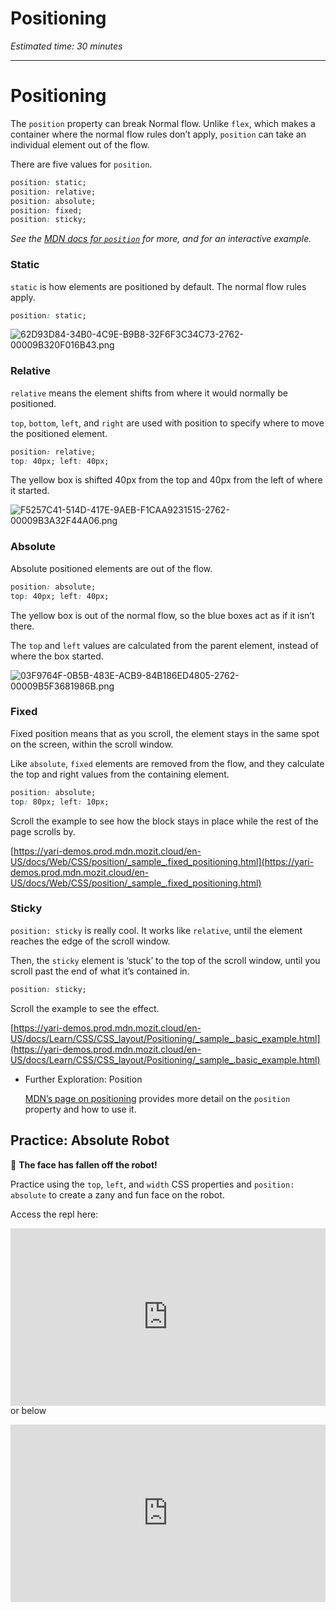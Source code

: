 # Positioning

*Estimated time: 30 minutes*

---

# Positioning

The `position` property can break Normal flow. Unlike `flex`, which makes a container where the normal flow rules don’t apply, `position` can take an individual element out of the flow.

There are five values for `position`.

```css
position: static;
position: relative;
position: absolute;
position: fixed;
position: sticky;
```

*See the [MDN docs for `position`](https://developer.mozilla.org/en-US/docs/Web/CSS/position) for more, and for an interactive example.*

### Static

`static` is how elements are positioned by default. The normal flow rules apply.

```css
position: static;
```

![62D93D84-34B0-4C9E-B9B8-32F6F3C34C73-2762-00009B320F016B43.png](/web-foundations-april-2022/web-design/positioning/d93d84-34b0-4c9e-b9b8-32f6f3c34c73-2762-00009b320f016b43.png)

### Relative

`relative` means the element shifts from where it would normally be positioned.

`top`, `bottom`, `left`, and `right` are used with position to specify where to move the positioned element.

```css
position: relative;
top: 40px; left: 40px;
```

The yellow box is shifted 40px from the top and 40px from the left of where it started.

![F5257C41-514D-417E-9AEB-F1CAA9231515-2762-00009B3A32F44A06.png](/web-foundations-april-2022/web-design/positioning/f5257c41-514d-417e-9aeb-f1caa9231515-2762-00009b3a32f44a06.png)

### Absolute

Absolute positioned elements are out of the flow.

```css
position: absolute;
top: 40px; left: 40px;
```

The yellow box is out of the normal flow, so the blue boxes act as if it isn’t there.

The `top` and `left` values are calculated from the parent element, instead of where the box started.

![03F9764F-0B5B-483E-ACB9-84B186ED4805-2762-00009B5F3681986B.png](/web-foundations-april-2022/web-design/positioning/f9764f-0b5b-483e-acb9-84b186ed4805-2762-00009b5f3681986b.png)

### Fixed

Fixed position means that as you scroll, the element stays in the same spot on the screen, within the scroll window. 

Like `absolute`, `fixed` elements are removed from the flow, and they calculate the top and right values from the containing element.

```css
position: absolute;
top: 80px; left: 10px;
```

Scroll the example to see how the block stays in place while the rest of the page scrolls by.

[https://yari-demos.prod.mdn.mozit.cloud/en-US/docs/Web/CSS/position/_sample_.fixed_positioning.html](https://yari-demos.prod.mdn.mozit.cloud/en-US/docs/Web/CSS/position/_sample_.fixed_positioning.html)

### Sticky

`position: sticky` is really cool. It works like `relative`, until the element reaches the edge of the scroll window. 

Then, the `sticky` element is ‘stuck’ to the top of the scroll window, until you scroll past the end of what it’s contained in.

```css
position: sticky;
```

Scroll the example to see the effect.

[https://yari-demos.prod.mdn.mozit.cloud/en-US/docs/Learn/CSS/CSS_layout/Positioning/_sample_.basic_example.html](https://yari-demos.prod.mdn.mozit.cloud/en-US/docs/Learn/CSS/CSS_layout/Positioning/_sample_.basic_example.html)

- Further Exploration: Position
    
    [MDN’s page on positioning](https://developer.mozilla.org/en-US/docs/Learn/CSS/CSS_layout/Positioning) provides more detail on the `position` property and how to use it.
    

## Practice: Absolute Robot

<aside>


🤖 **The face has fallen off the robot!**

Practice using the `top`, `left`, and `width` CSS properties and `position: absolute` to create a zany and fun face on the robot.

Access the repl here: <div style="position: relative; padding-bottom: 56.25%; height: 0;"><iframe src="https://replit.com/team/tk5-web/25-Absolute-Position-Make-a-Robot" frameborder="0" webkitallowfullscreen mozallowfullscreen allowfullscreen style="position: absolute; top: 0; left: 0; width: 100%; height: 100%;"></iframe></div> or below

</aside>

<div style="position: relative; padding-bottom: 56.25%; height: 0;"><iframe src="https://replit.com/team/tk5-web/25-Absolute-Position-Make-a-Robot" frameborder="0" webkitallowfullscreen mozallowfullscreen allowfullscreen style="position: absolute; top: 0; left: 0; width: 100%; height: 100%;"></iframe></div>